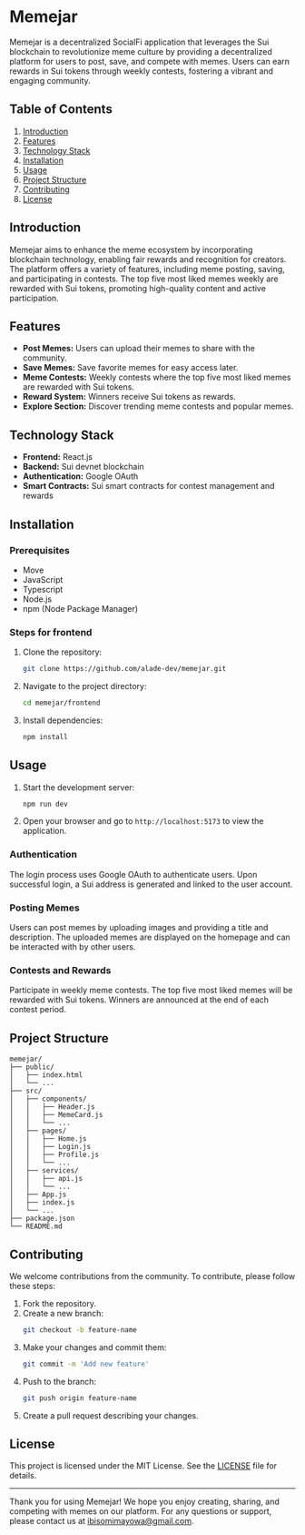 # Memejar

Memejar is a decentralized SocialFi application that leverages the Sui blockchain to revolutionize meme culture by providing a decentralized platform for users to post, save, and compete with memes. Users can earn rewards in Sui tokens through weekly contests, fostering a vibrant and engaging community.

## Table of Contents

1. [Introduction](#introduction)
2. [Features](#features)
3. [Technology Stack](#technology-stack)
4. [Installation](#installation)
5. [Usage](#usage)
6. [Project Structure](#project-structure)
7. [Contributing](#contributing)
8. [License](#license)

## Introduction

Memejar aims to enhance the meme ecosystem by incorporating blockchain technology, enabling fair rewards and recognition for creators. The platform offers a variety of features, including meme posting, saving, and participating in contests. The top five most liked memes weekly are rewarded with Sui tokens, promoting high-quality content and active participation.

## Features

- **Post Memes:** Users can upload their memes to share with the community.
- **Save Memes:** Save favorite memes for easy access later.
- **Meme Contests:** Weekly contests where the top five most liked memes are rewarded with Sui tokens.
- **Reward System:** Winners receive Sui tokens as rewards.
- **Explore Section:** Discover trending meme contests and popular memes.

## Technology Stack

- **Frontend:** React.js
- **Backend:** Sui devnet blockchain
- **Authentication:** Google OAuth
- **Smart Contracts:** Sui smart contracts for contest management and rewards

## Installation

### Prerequisites
- Move
- JavaScript
- Typescript
- Node.js
- npm (Node Package Manager)

### Steps for frontend

1. Clone the repository:
   ```bash
   git clone https://github.com/alade-dev/memejar.git
   ```
2. Navigate to the project directory:
   ```bash
   cd memejar/frontend
   ```
3. Install dependencies:
   ```bash
   npm install
   ```

## Usage

1. Start the development server:
   ```bash
   npm run dev
   ```
2. Open your browser and go to `http://localhost:5173` to view the application.

### Authentication

The login process uses Google OAuth to authenticate users. Upon successful login, a Sui address is generated and linked to the user account.

### Posting Memes

Users can post memes by uploading images and providing a title and description. The uploaded memes are displayed on the homepage and can be interacted with by other users.

### Contests and Rewards

Participate in weekly meme contests. The top five most liked memes will be rewarded with Sui tokens. Winners are announced at the end of each contest period.

## Project Structure

```
memejar/
├── public/
│   ├── index.html
│   └── ...
├── src/
│   ├── components/
│   │   ├── Header.js
│   │   ├── MemeCard.js
│   │   └── ...
│   ├── pages/
│   │   ├── Home.js
│   │   ├── Login.js
│   │   ├── Profile.js
│   │   └── ...
│   ├── services/
│   │   ├── api.js
│   │   └── ...
│   ├── App.js
│   ├── index.js
│   └── ...
├── package.json
└── README.md
```

## Contributing

We welcome contributions from the community. To contribute, please follow these steps:

1. Fork the repository.
2. Create a new branch:
   ```bash
   git checkout -b feature-name
   ```
3. Make your changes and commit them:
   ```bash
   git commit -m 'Add new feature'
   ```
4. Push to the branch:
   ```bash
   git push origin feature-name
   ```
5. Create a pull request describing your changes.

## License

This project is licensed under the MIT License. See the [LICENSE](LICENSE) file for details.

---

Thank you for using Memejar! We hope you enjoy creating, sharing, and competing with memes on our platform. For any questions or support, please contact us at ibisomimayowa@gmail.com.

